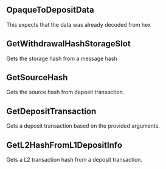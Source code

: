 ## OpaqueToDepositData
This expects that the data was already decoded from hex

## GetWithdrawalHashStorageSlot
Gets the storage hash from a message hash

## GetSourceHash
Gets the source hash from deposit transaction.

## GetDepositTransaction
Gets a deposit transaction based on the provided arguments.

## GetL2HashFromL1DepositInfo
Gets a L2 transaction hash from a deposit transaction.


